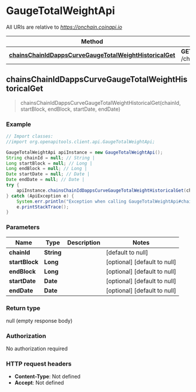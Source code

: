 # GaugeTotalWeightApi

All URIs are relative to *https://onchain.coinapi.io*

Method | HTTP request | Description
------------- | ------------- | -------------
[**chainsChainIdDappsCurveGaugeTotalWeightHistoricalGet**](GaugeTotalWeightApi.md#chainsChainIdDappsCurveGaugeTotalWeightHistoricalGet) | **GET** /chains/{chain_id}/dapps/curve/gaugeTotalWeight/historical | 



## chainsChainIdDappsCurveGaugeTotalWeightHistoricalGet

> chainsChainIdDappsCurveGaugeTotalWeightHistoricalGet(chainId, startBlock, endBlock, startDate, endDate)



### Example

```java
// Import classes:
//import org.openapitools.client.api.GaugeTotalWeightApi;

GaugeTotalWeightApi apiInstance = new GaugeTotalWeightApi();
String chainId = null; // String | 
Long startBlock = null; // Long | 
Long endBlock = null; // Long | 
Date startDate = null; // Date | 
Date endDate = null; // Date | 
try {
    apiInstance.chainsChainIdDappsCurveGaugeTotalWeightHistoricalGet(chainId, startBlock, endBlock, startDate, endDate);
} catch (ApiException e) {
    System.err.println("Exception when calling GaugeTotalWeightApi#chainsChainIdDappsCurveGaugeTotalWeightHistoricalGet");
    e.printStackTrace();
}
```

### Parameters


Name | Type | Description  | Notes
------------- | ------------- | ------------- | -------------
 **chainId** | **String**|  | [default to null]
 **startBlock** | **Long**|  | [optional] [default to null]
 **endBlock** | **Long**|  | [optional] [default to null]
 **startDate** | **Date**|  | [optional] [default to null]
 **endDate** | **Date**|  | [optional] [default to null]

### Return type

null (empty response body)

### Authorization

No authorization required

### HTTP request headers

- **Content-Type**: Not defined
- **Accept**: Not defined

